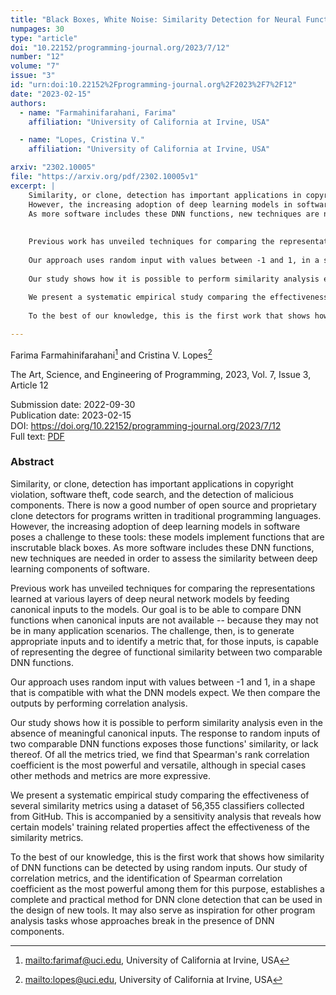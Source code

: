 ```yaml
---
title: "Black Boxes, White Noise: Similarity Detection for Neural Functions"
numpages: 30
type: "article"
doi: "10.22152/programming-journal.org/2023/7/12"
number: "12"
volume: "7"
issue: "3"
id: "urn:doi:10.22152%2Fprogramming-journal.org%2F2023%2F7%2F12"
date: "2023-02-15"
authors: 
  - name: "Farmahinifarahani, Farima"
    affiliation: "University of California at Irvine, USA"

  - name: "Lopes, Cristina V."
    affiliation: "University of California at Irvine, USA"

arxiv: "2302.10005"
file: "https://arxiv.org/pdf/2302.10005v1"
excerpt: |
    Similarity, or clone, detection has important applications in copyright violation, software theft, code search, and the detection of malicious components. There is now a good number of open source and proprietary clone detectors for programs written in traditional programming languages.
    However, the increasing adoption of deep learning models in software poses a challenge to these tools: these models implement functions that are inscrutable black boxes.
    As more software includes these DNN functions, new techniques are needed in order to assess the similarity between deep learning components of software.
    
    
    Previous work has unveiled techniques for comparing the representations learned at various layers of deep neural network models by feeding canonical inputs to the models. Our goal is to be able to compare DNN functions when canonical inputs are not available -- because they may not be in many application scenarios. The challenge, then, is to generate appropriate inputs and to identify a metric that, for those inputs, is capable of representing the degree of functional similarity between two comparable DNN functions.
    
    Our approach uses random input with values between -1 and 1, in a shape that is compatible with what the DNN models expect. We then compare the outputs by performing correlation analysis.
    
    Our study shows how it is possible to perform similarity analysis even in the absence of meaningful canonical inputs. The response to random inputs of two comparable DNN functions exposes those functions' similarity, or lack thereof. Of all the metrics tried, we find that Spearman's rank correlation coefficient is the most powerful and versatile, although in special cases other methods and metrics are more expressive.
    
    We present a systematic empirical study comparing the effectiveness of several similarity metrics using a dataset of 56,355 classifiers collected from GitHub. This is accompanied by a sensitivity analysis that reveals how certain models' training related properties affect the effectiveness of the similarity metrics.
    
    To the best of our knowledge, this is the first work that shows how similarity of DNN functions can be detected by using random inputs. Our study of correlation metrics, and the identification of Spearman correlation coefficient as the most powerful among them for this purpose, establishes a complete and practical method for DNN clone detection that can be used in the design of new tools. It may also serve as inspiration for other program analysis tasks whose approaches break in the presence of DNN components.

---
```

Farima Farmahinifarahani[^1] and Cristina V. Lopes[^2]

The Art, Science, and Engineering of Programming, 2023, Vol. 7, Issue 3, Article 12

Submission date: 2022-09-30  
Publication date: 2023-02-15  
DOI: <https://doi.org/10.22152/programming-journal.org/2023/7/12>  
Full text: [PDF](https://arxiv.org/pdf/2302.10005v1)  


### Abstract

Similarity, or clone, detection has important applications in copyright violation, software theft, code search, and the detection of malicious components. There is now a good number of open source and proprietary clone detectors for programs written in traditional programming languages.
However, the increasing adoption of deep learning models in software poses a challenge to these tools: these models implement functions that are inscrutable black boxes.
As more software includes these DNN functions, new techniques are needed in order to assess the similarity between deep learning components of software.


Previous work has unveiled techniques for comparing the representations learned at various layers of deep neural network models by feeding canonical inputs to the models. Our goal is to be able to compare DNN functions when canonical inputs are not available -- because they may not be in many application scenarios. The challenge, then, is to generate appropriate inputs and to identify a metric that, for those inputs, is capable of representing the degree of functional similarity between two comparable DNN functions.

Our approach uses random input with values between -1 and 1, in a shape that is compatible with what the DNN models expect. We then compare the outputs by performing correlation analysis.

Our study shows how it is possible to perform similarity analysis even in the absence of meaningful canonical inputs. The response to random inputs of two comparable DNN functions exposes those functions' similarity, or lack thereof. Of all the metrics tried, we find that Spearman's rank correlation coefficient is the most powerful and versatile, although in special cases other methods and metrics are more expressive.

We present a systematic empirical study comparing the effectiveness of several similarity metrics using a dataset of 56,355 classifiers collected from GitHub. This is accompanied by a sensitivity analysis that reveals how certain models' training related properties affect the effectiveness of the similarity metrics.

To the best of our knowledge, this is the first work that shows how similarity of DNN functions can be detected by using random inputs. Our study of correlation metrics, and the identification of Spearman correlation coefficient as the most powerful among them for this purpose, establishes a complete and practical method for DNN clone detection that can be used in the design of new tools. It may also serve as inspiration for other program analysis tasks whose approaches break in the presence of DNN components.


[^1]: <mailto:farimaf@uci.edu>, University of California at Irvine, USA

[^2]: <mailto:lopes@uci.edu>, University of California at Irvine, USA

